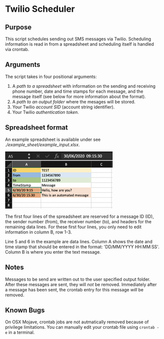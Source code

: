# Twilio Scheduler #
## Purpose
This script schedules sending out SMS messages via Twilio. Scheduling information is read in from a spreadsheet and scheduling itself is handled via crontab.


## Arguments
The script takes in four positional arguments:
1. A _path to a spreadsheet_ with information on the sending and receiving phone number, date and time stamps for each message, and the message itself (see below for more information about the format). 
2. A _path to an output folder_ where the mesages will be stored.
3. Your Twilio _account SID_ (account string identifier).
4. Your Twilio _authentication token_.
  

## Spreadsheet format
An example spreadsheet is available under see *./example_sheet/example_input.xlsx*. 

<img src="./example_sheet/example_input.png" alt="Example Spreadsheet" width="350"/>

The first four lines of the spreadsheet are reserved for a message ID (ID), the sender number (from), the receiver number (to), and headers for the remaining data lines. For these first four lines, you only need to edit information in column B, row 1-3.

Line 5 and 6 in the example are data lines. Column A shows the date and time stamp that should be entered in the format: 'DD/MM/YYYY HH:MM:SS'. Column B is where you enter the text message.


## Notes
Messages to be send are written out to the user specified output folder. After these messages are sent, they will *not* be removed. Immediately after a message has been sent, the crontab entry for this message *will* be removed.


## Known Bugs
On OSX Mojave, crontab jobs are not autmatically removed because of privilege limitations. You can manually edit your crontab file using `crontab -e` in a terminal.
